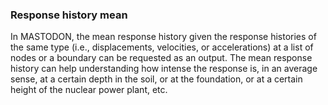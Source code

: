 ### Response history mean

In MASTODON, the mean response history given the response histories of the same type
(i.e., displacements, velocities, or accelerations) at a list of nodes or a boundary
can be requested as an output. The mean response history can help understanding
how intense the response is, in an average sense, at a certain depth in the soil,
 or at the foundation, or at a certain height of the nuclear power plant, etc.
